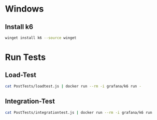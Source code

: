 # Windows 
## Install k6
```bash
winget install k6 --source winget
```

# Run Tests

## Load-Test
```bash
cat PostTests/loadtest.js | docker run --rm -i grafana/k6 run -
```

## Integration-Test
```bash
cat PostTests/integrationtest.js | docker run --rm -i grafana/k6 run
```
